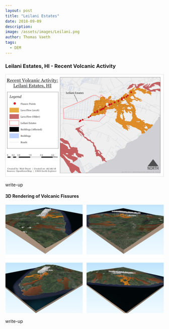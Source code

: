 ```yaml
---
layout: post
title: "Leilani Estates"
date: 2018-09-09
description: 
image: /assets/images/Leilani.png
author: Thomas Vaeth
tags: 
  - DEM
---
```


### Leilani Estates, HI - Recent Volcanic Activity

![Map GIS](/assets/images/Leilani-Estates.png)

write-up

#### 3D Rendering of Volcanic Fissures

![Placeholder](/assets/images/3d-leilani.png)

write-up